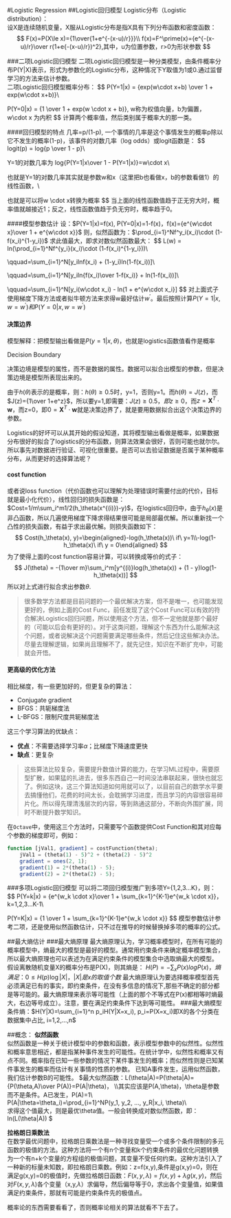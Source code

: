 #Logistic Regression
##Logistic回归模型
Logistic分布（Logistic distribution）：    
设X是连续随机变量，X服从Logistic分布是指X具有下列分布函数和密度函数：    
$$
F(x)=P(X\le x)={1\over{1+e^{-(x-u)/r}}}\\
f(x)=F^\prime(x)={e^{-(x-u)/r}\over r(1+e{-(x-u)/r})^2},其中，u为位置参数，r>0为形状参数
$$

###二项Logistic回归模型
二项Logistic回归模型是一种分类模型，由条件概率分布P(Y|X)表示，形式为参数化的Logistic分布，这种情况下Y取值为1或0.通过监督学习的方法来估计参数。     
二项Logistic回归模型概率分布：
$$
P(Y=1|x) = {exp(w\cdot x+b) \over 1 + exp(w\cdot x+b)}\\

P(Y=0|x) = {1 \over 1 + exp(w \cdot x + b)}, w称为权值向量，b为偏置，w\cdot x 为内积
$$
计算两个概率值，然后类别属于概率大的那一类。    

####回归模型的特点
几率=p/(1-p), 一个事情的几率是这个事情发生的概率p除以它不发生的概率(1-p)，该事件的对数几率（log odds）或logit函数是：
$$
logit(p) = log{p \over 1 - p}\\

Y=1的对数几率为 log{P(Y=1|x\over 1 - P(Y=1|x)}=w\cdot x\\

也就是Y=1的对数几率其实就是参数w和x（这里把b也看做x，b的参数看做1）的线性函数，\\

也就是可以将w \cdot x转换为概率
$$
当上面的线性函数值趋于正无穷大时，概率值就越接近1；反之，线性函数值趋于负无穷时，概率趋于0。    

####模型参数估计
设：$P(Y=1|x)=f(x), P(Y=0|x)=1-f(x)，f(x)={e^{w\cdot x}\over 1 + e^{w\cdot x}}$
则，似然函数为：$\prod_{i=1}^Nf^y_i(x_i)\cdot (1-f(x_i)^{1-y_i})$
求此值最大，即求对数似然函数最大：
$$
L(w) = ln(\prod_{i=1}^Nf^{y_i}(x_i)\cdot (1-f(x_i)^{1-y_i}))\\

\qquad=\sum_{i=1}^N[y_ilnf(x_i) + (1-y_i)ln(1-f(x_i))]\\

\qquad=\sum_{i=1}^N[y_iln{f(x_i)\over 1-f(x_i)} + ln(1-f(x_i))]\\

\qquad=\sum_{i=1}^N[y_i(w\cdot x_i) - ln(1 + e^{w\cdot x_i}]
$$
对上面式子使用梯度下降方法或者拟牛顿方法来求得w最好估计$w^\prime$。最后按照计算$P(Y=1|x, w=w^\prime)和P(Y=0|x, w=w^\prime)$

#### 决策边界

模型解释：把模型输出看做是$P(y=1|x,\theta)$，也就是logistics函数值看作是概率

Decision Boundary

决策边境是模型的属性，而不是数据的属性。数据可以拟合出模型的参数，但是决策边境是模型所表现出来的。

由于$h(\theta)$表示的是概率，则：$h(\theta)\ge 0.5$时，y=1，否则y=1。而$h(\theta)=J(z)$，而$J(z)={1\over 1+e^z}$，所以要y=1,即需要：$J(z)\ge 0.5，即z\ge 0$，而$z=\mathbf X^T \cdot \mathbf w$，而z=0，即$0=\mathbf X^T \cdot \mathbf w$就是决策边界了，就是要用数据拟合出这个决策边界的参数。

Logistics的好坏可以从其开始的假设知道，其将模型输出看做是概率，如果数据分布很好的拟合了logistics的分布函数，则算法效果会很好，否则可能也就尔尔。所以事先对数据进行验证、可视化很重要。是否可以去验证数据是否属于某种概率分布，从而更好的选择算法呢？

#### cost function

或者说loss function（代价函数也可以理解为处理错误时需要付出的代价，目标就是最小化代价），线性回归的损失函数是：$Cost=1/m\sum_i^m1/2(h_\theta(x^{(i)})-y)$，在logistics回归中，由于$h_\theta(x)$是非凸函数，所以几遍使用梯度下降求得结果很可能是局部最优解。所以重新找一个凸性的损失函数，有益于求出最优解。则损失函数如下：
$$
Cost(h_\theta(x), y)=\begin{aligned}-log(h_\theta(x))\ if\ y=1\\-log(1-h_\theta(x)\ if\ y = 0\end{aligned}
$$
为了使得上面的cost function容易计算，可以转换成等价的式子：
$$
J(\theta) = -{1\over m}\sum_i^m[y^{(i)}log(h_\theta(x)) + (1 - y)log(1-h_\theta(x))]
$$
所以对上式进行拟合求出参数$\theta$.

> 很多数学方法都是目前问题的一个最优解决方案，但不是唯一，也可能发现更好的，例如上面的Cost Func，前任发现了这个Cost Func可以有效的符合解决Logistics回归问题，所以使用这个方法，但不一定他就是那个最好的（可能以后会有更好的）。对于这类问题，理解这个东西为什么能解决这个问题，或者说解决这个问题需要满足哪些条件，然后记住这些解决办法。尽量去理解逻辑，如果尚且理解不了，就先记住，知识在不断扩充中，可能就会开悟。

#### 更高级的优化方法

相比梯度，有一些更加好的，但更复杂的算法：

* Conjugate gradient
* BFGS：共轭梯度法
* L-BFGS：限制尺度共轭梯度法

这三个学习算法的优缺点：

* __优点__：不需要选择学习率$\alpha$；比梯度下降速度更快
* __缺点__：更复杂

> 这些算法比较复杂，需要提升数值计算的能力，在学习ML过程中，需要原型扩散，如果猛的扎进去，很多东西自己一时间没法串联起来，很快也就忘了。例如这块，这三个算法知道如何用就可以了，以目前自己的数学水平要去搞懂他们，花费的时间太长，会耽搁学习进度，而且学习的内容很容易碎片化。所以得先理清浅层次的内容，等到熟通这部分，不断向外围扩展，同时不断提升数学知识。

在`Octave`中，使用这三个方法时，只需要写个函数提供Cost Function和其对应每个参数的梯度即可，例如：

```octave
function [jVal1, gradient] = costFunction(theta);
    jVal1 = (theta(1) - 5)^2 + (theta(2) - 5)^2
    gradient = ones(2, 1);
    gradient(1) = 2*(theta(1) - 5);
    gradient(2) = 2*(theta(2) - 5);
```

###多项Logistic回归模型
可以将二项回归模型推广到多项Y={1,2,3...K}，则：
$$
P(Y=k|x) = {e^{w_k \cdot x}\over 1 + \sum_{k=1}^{K-1}e^{w_k \cdot x}}，k=1,2,3...K-1\\

P(Y=K|x) = {1 \over 1 + \sum_{k=1}^{K-1}e^{w_k \cdot x}}
$$
模型参数估计参考二项，还是使用似然函数估计，只不过在推导的时候替换掉多项的概率的公式。

##最大熵估计
###最大熵原理
最大熵原理认为，学习概率模型时，在所有可能的概率模型中，熵最大的模型是最好的模型。通常用约束条件来确定概率模型集合，所以最大熵原理也可以表述为在满足约束条件的模型集合中选取熵最大的模型。
假设离散随机变量X的概率分布是P(X)，则其熵是：
$H(P)=-\sum_xP(x)logP(x)，熵满足：0\le H(p)\log|X|，|X|是x的取值个数$
最大熵原理认为要选择概率模型首先必须满足已有的事实，即约束条件，在没有多信息的情况下,那些不确定的部分都是等可能的。最大熵原理来表示等可能性（上面的那个不等式在P(x)都相等时熵最大，右边等号成立）。注意，要在满足约束条件下达到等可能性。
###最大熵模型
条件熵：$H(Y|X)=\sum_{i=1}^n p_iH(Y|X=x_i), p_i=P(X=x_i)即X的各个分类在数据集中占比, i=1,2,...,n$

##概念：
__似然函数__    
似然函数是一种关于统计模型中的参数和函数，表示模型参数中的似然性。似然性和概率意思相近，都是指某种事件发生的可能性。在统计学中，似然性和概率又有点不同。概率指在已知一些参数的情况下某件事发生的概率；而似然性则是已知某件事发生的概率而估计有关事情的性质的参数。
已知A事件发生，运用似然函数，我们估计参数B的可能性。
$最大似然函数：L(\theta|A)=P(\theta|A)={P(\theta,A)\over P(A)}=P(A|\theta)，
\\\其实应该是P(A,\theta)，\theta是参数而不是条件。A已发生，P(A)=1\\\
P(A|\theta=\theta_i)=\prod_{i=1}^NP(y_1, y_2, ..., y_R|x_i, \theta)\\\
求得这个值最大，则是最优\theta值。一般会转换成对数似然函数，即：ln(L(\theta|A))
$

__拉格朗日乘数法__    
在数学最优问题中，拉格朗日乘数法是一种寻找变量受一个或多个条件限制的多元函数的极值的方法。这种方法将一个有n个变量和k个约束条件的最优化问题转换为一个有n+k个变量的方程组的极值问题，其变量不受任何约束。这种方法引入了一种新的标量未知数，即拉格朗日乘数。例如：z=f(x,y),条件是g(x,y)=0，则在满足g(x,y)=0的极值时，先做拉格朗日函数：$F(x,y,\lambda)=f(x,y)+\lambda g(x,y)$，然后对$F(x,y,\lambda)$各个变量（x,y,$\lambda$）求偏导，然后偏导等于0，求出各个变量值，如果值满足约束条件，那就有可能是约束条件先的极值点。

概率论的东西需要看看了，否则概率论相关的算法就看不下去了。
